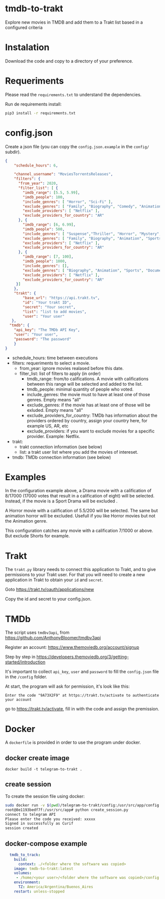# tmdb-to-trakt
Explore new movies in TMDB and add them to a Trakt list based in a configured criteria

# Instalation

Download the code and copy to a directory of your preference. 

# Requeriments

Please read the `requirements.txt` to understand the dependencies.

Run de requirements install:

```bash
pip3 install -r requirements.txt
```

# config.json

Create a json file (you can copy the `config.json.example` in the `config/` subdir).

```json
{
    "schedule_hours": 6,

    "channel_username": "MoviesTorrentsReleases",
    "filters": {
      "from_year": 2020,
      "filter_list": [ {
        "imdb_range": [5.5, 5.99],
        "imdb_people": 100,
        "include_genres": [ "Horror", "Sci-Fi" ],
        "exclude_genres": [ "Family", "Biography", "Comedy", "Animation", "Sports", "Documentary", "Biography", "Short" ],
        "exclude_providers": [ "Netflix" ],
        "exclude_providers_for_country": "AR"
      }, {
        "imdb_range": [6, 6.99],
        "imdb_people": 500,
        "include_genres": [ "Suspense","Thriller", "Horror", "Mystery", "Action", "Adventure", "Crime", "Sci-Fi" ],
        "exclude_genres": [ "Family", "Biography", "Animation", "Sports", "Documentary", "Short" ],
        "exclude_providers": [ "Netflix" ],
        "exclude_providers_for_country": "AR"
      }, {
        "imdb_range": [7, 100],
        "imdb_people": 1000,
        "include_genres": [],
        "exclude_genres": [ "Biography", "Animation", "Sports", "Documentary", "Short" ],
        "exclude_providers": [ "Netflix" ],
        "exclude_providers_for_country": "AR"
     }]
    },
    "trakt": {
        "base_url": "https://api.trakt.tv",
        "id": "Your trakt ID",
        "secret": "Your secret",
        "list": "list to add movies",
        "user": "Your user"
   },
  "tmdb": {
    "api_key": "The TMDb API Key",
    "user": "Your user",
    "password": "The password"
    }
}
```
* schedule_hours: time between executions
* filters: requeriments to select a movie.
    * from_year: ignore movies realased before this date.
    * filter_list: list of filters to apply (in order)
        * tmdb_range: from/to califications. A movie with califications between this range will be selected and added to the list.
        * tmdb_people: minimal quantity of people who voted.
        * include_genres: the movie must to have at least one of those genres. Empty means "all"
        * exclude_genres: if the movie has at least one of those will be exluded. Empty means "all"
        * exclude_providers_for_country: TMDb has information about the providers ordered by country, assign your country here, for example US, AR, etc
        * exclude_providers: if you want to exclude movies for a specific provider. Example: Netflix.
* trakt: 
    * trakt connection information (see below)
    * list: a trakt user list where you add the movies of intereset.
* tmdb: TMDb connection information (see below)

# Examples

In the configuration example above, a Drama movie with a calification of 8/17000 (17000 votes that result in a calification of eight) will be selected. Instead, if the movie is a Sport Drama will be excluded .

A Horror movie with a calification of 5.5/200 will be selected. The same but animation horror will be excluded. Usefull if you like Horror movies but not the Animation genre.

This configuration catches any movie with a calification 7/1000 or above. But exclude Shorts for example.

# Trakt

The `trakt.py` library needs to connect this application to Trakt, and to give permissions to your Trakt user. For that you will need to create a new application in Trakt to obtain your `id` and `secret`.

Goto https://trakt.tv/oauth/applications/new

Copy the id and secret to your config.json.

# TMDb

The script uses `tmdbv3api`, from https://github.com/AnthonyBloomer/tmdbv3api

Register an account: https://www.themoviedb.org/account/signup

Step by step in https://developers.themoviedb.org/3/getting-started/introduction

It's important to collect `api_key`, `user` and `password` to fill the `config.json` file in the `/config` folder.

At start, the program will ask for permission, it's look like this:

```
Enter the code "9A73X2F9" at https://trakt.tv/activate to authenticate your account
```
go to https://trakt.tv/activate, fill in with the code and assign the premission.

# Docker

A `dockerfile` is provided in order to use the program under docker.

## docker create image

`docker build -t telegram-to-trakt .`

## create session

To create the session file using docker:

```bash
sudo docker run -v $(pwd)/telegram-to-trakt/config:/usr/src/app/config -it telegram-to-trakt bash
root@8e1193bedf7f:/usr/src/app# python create_session.py
connect to telegram API
Please enter the code you received: xxxxx
Signed in successfully as Curif
session created

```

## docker-compose example

```yaml
  tmdb_to_track:
    build:
      context: ./<folder where the software was copied>
    image: tmdb-to-trakt:latest
    volumes:
     - /home/<your user>/<folder where the software was copied>/config:/usr/src/app/config
    environment:
      TZ: America/Argentina/Buenos_Aires
    restart: unless-stopped

```
